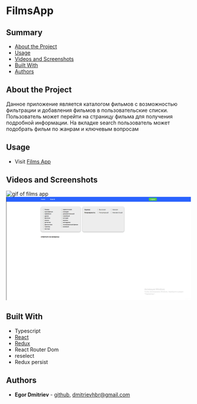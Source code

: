# FilmsApp

## Summary

- [About the Project](#about-the-project)
- [Usage](#usage)
- [Videos and Screenshots](#videos-and-screenshots)
- [Built With](#built-with)
- [Authors](#authors)

## About the Project

<p>Данное приложение является каталогом фильмов с возможностью фильтрации и добавления фильмов в пользовательские списки. Пользователь может перейти на страницу фильма для получения подробной информации. На вкладке search пользователь может подобрать фильм по жанрам и ключевым вопросам</p>

## Usage

- Visit [Films App](https://hobager.github.io/films-app/)

## Videos and Screenshots

![gif of films app](/forReadme/demo1.gif)
![gif of films app](/forReadme/demo2.gif)

## Built With

- Typescript
- [React](https://reactjs.org/)
- [Redux](https://redux.js.org/)
- React Router Dom
- reselect
- Redux persist

## Authors

- **Egor Dmitriev** - [github](https://github.com/HoBager), [dmitrievhbr@gmail.com](mailto:dmitrievhbr@gmail.com.)
